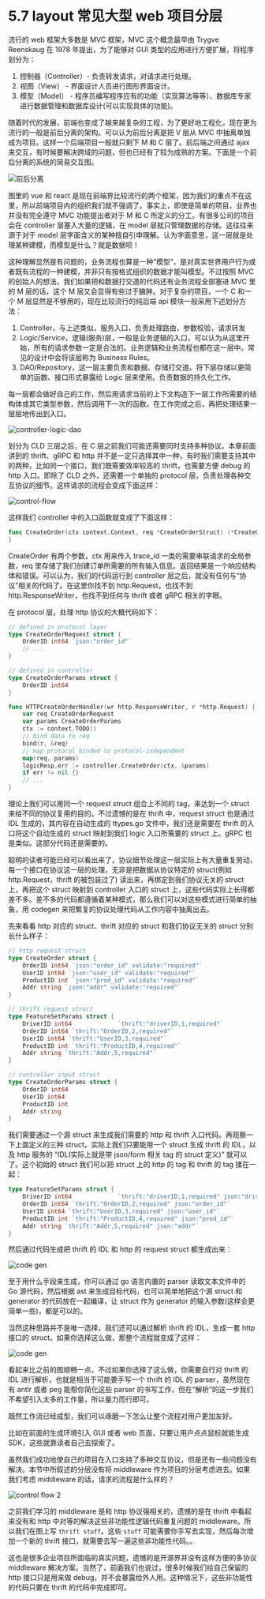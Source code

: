 # 5.7 layout 常见大型 web 项目分层

流行的 web 框架大多数是 MVC 框架，MVC 这个概念最早由 Trygve Reenskaug 在 1978 年提出，为了能够对 GUI 类型的应用进行方便扩展，将程序划分为：

1. 控制器（Controller）- 负责转发请求，对请求进行处理。
2. 视图（View） - 界面设计人员进行图形界面设计。
3. 模型（Model） - 程序员编写程序应有的功能（实现算法等等）、数据库专家进行数据管理和数据库设计(可以实现具体的功能)。

随着时代的发展，前端也变成了越来越复杂的工程，为了更好地工程化，现在更为流行的一般是前后分离的架构。可以认为前后分离是把 V 层从 MVC 中抽离单独成为项目。这样一个后端项目一般就只剩下 M 和 C 层了。前后端之间通过 ajax 来交互，有时候要解决跨域的问题，但也已经有了较为成熟的方案。下面是一个前后分离的系统的简易交互图。

![前后分离](../images/ch6-08-frontend-backend.png)

图里的 vue 和 react 是现在前端界比较流行的两个框架，因为我们的重点不在这里，所以前端项目内的组织我们就不强调了。事实上，即使是简单的项目，业界也并没有完全遵守 MVC 功能提出者对于 M 和 C 所定义的分工。有很多公司的项目会在 controller 层塞入大量的逻辑，在 model 层就只管理数据的存储。这往往来源于对于 model 层字面含义的某种擅自引申理解。认为字面意思，这一层就是处理某种建模，而模型是什么？就是数据呗！

这种理解显然是有问题的，业务流程也算是一种“模型”，是对真实世界用户行为或者既有流程的一种建模，并非只有按格式组织的数据才能叫模型。不过按照 MVC 的创始人的想法，我们如果把和数据打交道的代码还有业务流程全部塞进 MVC 里的 M 层的话，这个 M 层又会显得有些过于臃肿。对于复杂的项目，一个 C 和一个 M 层显然是不够用的，现在比较流行的纯后端 api 模块一般采用下述划分方法：

1. Controller，与上述类似，服务入口，负责处理路由，参数校验，请求转发
2. Logic/Service，逻辑(服务)层，一般是业务逻辑的入口，可以认为从这里开始，所有的请求参数一定是合法的。业务逻辑和业务流程也都在这一层中。常见的设计中会将该层称为 Business Rules。
3. DAO/Repository，这一层主要负责和数据、存储打交道。将下层存储以更简单的函数、接口形式暴露给 Logic 层来使用。负责数据的持久化工作。

每一层都会做好自己的工作，然后用请求当前的上下文构造下一层工作所需要的结构体或其它类型参数，然后调用下一次的函数。在工作完成之后，再把处理结果一层层地传出到入口。

![controller-logic-dao](../images/ch6-08-controller-logic-dao.png)

划分为 CLD 三层之后，在 C 层之前我们可能还需要同时支持多种协议。本章前面讲到的 thrift、gRPC 和 http 并不是一定只选择其中一种，有时我们需要支持其中的两种，比如同一个接口，我们既需要效率较高的 thrift，也需要方便 debug 的 http 入口。即除了 CLD 之外，还需要一个单独的 protocol 层，负责处理各种交互协议的细节。这样请求的流程会变成下面这样：

![control-flow](../images/ch6-08-control-flow.png)

这样我们 controller 中的入口函数就变成了下面这样：

```go
func CreateOrder(ctx context.Context, req *CreateOrderStruct) (*CreateOrderRespStruct, error) {
}
```

CreateOrder 有两个参数，ctx 用来传入 trace_id 一类的需要串联请求的全局参数，req 里存储了我们创建订单所需要的所有输入信息。返回结果是一个响应结构体和错误。可以认为，我们的代码运行到 controller 层之后，就没有任何与“协议”相关的代码了。在这里你找不到 http.Request，也找不到 http.ResponseWriter，也找不到任何与 thrift 或者 gRPC 相关的字眼。

在 protocol 层，处理 http 协议的大概代码如下：

```go
// defined in protocol layer
type CreateOrderRequest struct {
    OrderID int64 `json:"order_id"`
    // ...
}

// defined in controller
type CreateOrderParams struct {
    OrderID int64
}

func HTTPCreateOrderHandler(wr http.ResponseWriter, r *http.Request) {
    var req CreateOrderRequest
    var params CreateOrderParams
    ctx := context.TODO()
    // bind data to req
    bind(r, &req)
    // map protocol binded to protocol-independent
    map(req, params)
    logicResp,err := controller.CreateOrder(ctx, &params)
    if err != nil {}
    // ...
}
```

理论上我们可以用同一个 request struct 组合上不同的 tag，来达到一个 struct 来给不同的协议复用的目的。不过遗憾的是在 thrift 中，request struct 也是通过 IDL 生成的，其内容在自动生成的 ttypes.go 文件中，我们还是需要在 thrift 的入口将这个自动生成的 struct 映射到我们 logic 入口所需要的 struct 上。gRPC 也是类似。这部分代码还是需要的。

聪明的读者可能已经可以看出来了，协议细节处理这一层实际上有大量重复劳动，每一个接口在协议这一层的处理，无非是把数据从协议特定的 struct(例如 http.Request，thrift 的被包装过了) 读出来，再绑定到我们协议无关的 struct 上，再把这个 struct 映射到 controller 入口的 struct 上，这些代码实际上长得都差不多。差不多的代码都遵循着某种模式，那么我们可以对这些模式进行简单的抽象，用 codegen 来把繁复的协议处理代码从工作内容中抽离出去。

先来看看 http 对应的 struct、thrift 对应的 struct 和我们协议无关的 struct 分别长什么样子：

```go
// http request struct
type CreateOrder struct {
    OrderID int64 `json:"order_id" validate:"required"`
    UserID int64 `json:"user_id" validate:"required"`
    ProductID int `json:"prod_id" validate:"required"`
    Addr string `json:"addr" validate:"required"`
}

// thrift request struct
type FeatureSetParams struct {
    DriverID int64             `thrift:"driverID,1,required"`
    OrderID int64 `thrift:"OrderID,2,required"`
    UserID int64 `thrift:"UserID,3,required"`
    ProductID int `thrift:"ProductID,4,required"`
    Addr string `thrift:"Addr,5,required"`
}

// controller input struct
type CreateOrderParams struct {
    OrderID int64
    UserID int64
    ProductID int
    Addr string
}

```

我们需要通过一个源 struct 来生成我们需要的 http 和 thrift 入口代码。再观察一下上面定义的三种 struct，实际上我们只要能用一个 struct 生成 thrift 的 IDL，以及 http 服务的 “IDL(实际上就是带 json/form 相关 tag 的 struct 定义)” 就可以了。这个初始的 struct 我们可以把 struct 上的 http 的 tag 和 thrift 的 tag 揉在一起：

```go
type FeatureSetParams struct {
    DriverID int64             `thrift:"driverID,1,required" json:"driver_id"`
    OrderID int64 `thrift:"OrderID,2,required" json:"order_id"`
    UserID int64 `thrift:"UserID,3,required" json:"user_id"`
    ProductID int `thrift:"ProductID,4,required" json:"prod_id"`
    Addr string `thrift:"Addr,5,required" json:"addr"`
}
```

然后通过代码生成把 thrift 的 IDL 和 http 的 request struct 都生成出来：

![code gen](../images/ch6-08-code-gen.png)

至于用什么手段来生成，你可以通过 go 语言内置的 parser 读取文本文件中的 Go 源代码，然后根据 ast 来生成目标代码，也可以简单地把这个源 struct 和 generator 的代码放在一起编译，让 struct 作为 generator 的输入参数(这样会更简单一些)，都是可以的。

当然这种思路并不是唯一选择，我们还可以通过解析 thrift 的 IDL，生成一套 http 接口的 struct。如果你选择这么做，那整个流程就变成了这样：

![code gen](../images/ch6-08-code-gen-2.png)

看起来比之前的图顺畅一点，不过如果你选择了这么做，你需要自行对 thrift 的 IDL 进行解析，也就是相当于可能要手写一个 thrift 的 IDL 的 parser，虽然现在有 antlr 或者 peg 能帮你简化这些 parser 的书写工作，但在“解析”的这一步我们不希望引入太多的工作量，所以量力而行即可。

既然工作流已经成型，我们可以琢磨一下怎么让整个流程对用户更加友好。

比如在前面的生成环境引入 GUI 或者 web 页面，只要让用户点点鼠标就能生成 SDK，这些就靠读者自己去探索了。

虽然我们成功地使自己的项目在入口支持了多种交互协议，但是还有一些问题没有解决。本节中所叙述的分层没有将 middleware 作为项目的分层考虑进去。如果我们考虑 middleware 的话，请求的流程是什么样的？

![control flow 2](../images/ch6-08-control-flow-2.png)

之前我们学习的 middleware 是和 http 协议强相关的，遗憾的是在 thrift 中看起来没有和 http 中对等的解决这些非功能性逻辑代码重复问题的 middleware。所以我们在图上写 `thrift stuff`。这些 `stuff` 可能需要你手写去实现，然后每次增加一个新的 thrift 接口，就需要去写一遍这些非功能性代码。。

这也是很多企业项目所面临的真实问题，遗憾的是开源界并没有这样方便的多协议 middleware 解决方案。当然了，前面我们也说过，很多时候我们给自己保留的 http 接口只是用来做 debug，并不会暴露给外人用。这种情况下，这些非功能性的代码只要在 thrift 的代码中完成即可。
